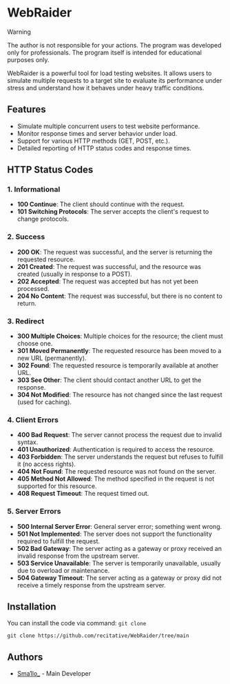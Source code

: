 # WebRaider

> [!WARNING]
> The author is not responsible for your actions. The program was developed only for professionals. The program itself is intended for educational purposes only.

WebRaider is a powerful tool for load testing websites. It allows users to simulate multiple requests to a target site to evaluate its performance under stress and understand how it behaves under heavy traffic conditions.

## Features

- Simulate multiple concurrent users to test website performance.
- Monitor response times and server behavior under load.
- Support for various HTTP methods (GET, POST, etc.).
- Detailed reporting of HTTP status codes and response times.

## HTTP Status Codes

### 1. Informational
- **100 Continue**: The client should continue with the request.
- **101 Switching Protocols**: The server accepts the client's request to change protocols.

### 2. Success
- **200 OK**: The request was successful, and the server is returning the requested resource.
- **201 Created**: The request was successful, and the resource was created (usually in response to a POST).
- **202 Accepted**: The request was accepted but has not yet been processed.
- **204 No Content**: The request was successful, but there is no content to return.

### 3. Redirect
- **300 Multiple Choices**: Multiple choices for the resource; the client must choose one.
- **301 Moved Permanently**: The requested resource has been moved to a new URL (permanently).
- **302 Found**: The requested resource is temporarily available at another URL.
- **303 See Other**: The client should contact another URL to get the response.
- **304 Not Modified**: The resource has not changed since the last request (used for caching).

### 4. Client Errors
- **400 Bad Request**: The server cannot process the request due to invalid syntax.
- **401 Unauthorized**: Authentication is required to access the resource.
- **403 Forbidden**: The server understands the request but refuses to fulfill it (no access rights).
- **404 Not Found**: The requested resource was not found on the server.
- **405 Method Not Allowed**: The method specified in the request is not supported for this resource.
- **408 Request Timeout**: The request timed out.

### 5. Server Errors
- **500 Internal Server Error**: General server error; something went wrong.
- **501 Not Implemented**: The server does not support the functionality required to fulfill the request.
- **502 Bad Gateway**: The server acting as a gateway or proxy received an invalid response from the upstream server.
- **503 Service Unavailable**: The server is temporarily unavailable, usually due to overload or maintenance.
- **504 Gateway Timeout**: The server acting as a gateway or proxy did not receive a timely response from the upstream server.

## Installation

You can install the code via command: `git clone`

`git clone https://github.com/recitative/WebRaider/tree/main`

## Authors

- [Sma1lo_](https://github.com/Sma1lo) - Main Developer